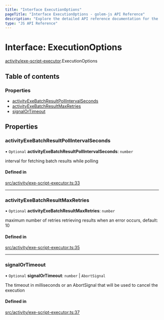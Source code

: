 ```yaml
---
title: "Interface ExecutionOptions"
pageTitle: "Interface ExecutionOptions - golem-js API Reference"
description: "Explore the detailed API reference documentation for the Interface ExecutionOptions within the golem-js SDK for the Golem Network."
type: "JS API Reference"
---
```

# Interface: ExecutionOptions

[activity/exe-script-executor](../modules/activity_exe_script_executor).ExecutionOptions

## Table of contents

### Properties

- [activityExeBatchResultPollIntervalSeconds](activity_exe_script_executor.ExecutionOptions#activityexebatchresultpollintervalseconds)
- [activityExeBatchResultMaxRetries](activity_exe_script_executor.ExecutionOptions#activityexebatchresultmaxretries)
- [signalOrTimeout](activity_exe_script_executor.ExecutionOptions#signalortimeout)

## Properties

### activityExeBatchResultPollIntervalSeconds

• `Optional` **activityExeBatchResultPollIntervalSeconds**: `number`

interval for fetching batch results while polling

#### Defined in

[src/activity/exe-script-executor.ts:33](https://github.com/golemfactory/golem-js/blob/ed1cf1df/src/activity/exe-script-executor.ts#L33)

___

### activityExeBatchResultMaxRetries

• `Optional` **activityExeBatchResultMaxRetries**: `number`

maximum number of retries retrieving results when an error occurs, default: 10

#### Defined in

[src/activity/exe-script-executor.ts:35](https://github.com/golemfactory/golem-js/blob/ed1cf1df/src/activity/exe-script-executor.ts#L35)

___

### signalOrTimeout

• `Optional` **signalOrTimeout**: `number` \| `AbortSignal`

The timeout in milliseconds or an AbortSignal that will be used to cancel the execution

#### Defined in

[src/activity/exe-script-executor.ts:37](https://github.com/golemfactory/golem-js/blob/ed1cf1df/src/activity/exe-script-executor.ts#L37)
